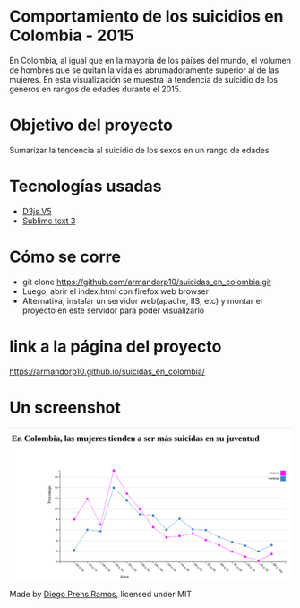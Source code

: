 # Comportamiento de los suicidios en Colombia - 2015

En Colombia, al igual que en la mayoría de los países del mundo, el volumen de hombres que se quitan la vida es abrumadoramente superior al de las mujeres. En esta visualización se muestra la tendencia de suicidio de los generos en rangos de edades durante el 2015.

# Objetivo del proyecto  
Sumarizar la tendencia al suicidio de los sexos en un rango de edades  

# Tecnologías usadas
  - <a href="https://d3js.org/"> D3js V5 </a>
  - <a href="https://www.sublimetext.com/"> Sublime text 3 </a>

# Cómo se corre 
  - git clone https://github.com/armandorp10/suicidas_en_colombia.git
  - Luego, abrir el index.html con firefox web browser 
  - Alternativa, instalar un servidor web(apache, IIS, etc) y montar el proyecto en este servidor para poder visualizarlo

# link a la página del proyecto
  https://armandorp10.github.io/suicidas_en_colombia/
  
# Un screenshot 
<img src="https://raw.githubusercontent.com/armandorp10/suicidas_en_colombia/master/images/Screenshot.png" alt="Screenshot.png">

Made by <a href="https://github.com/armandorp10">Diego Prens Ramos</a>, licensed under MIT
